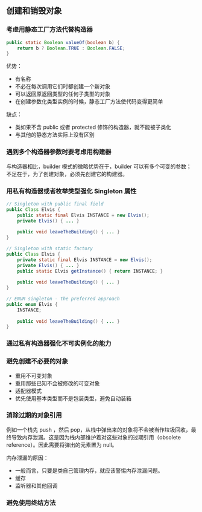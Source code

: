 ## 创建和销毁对象

### 考虑用静态工厂方法代替构造器

```java
public static Boolean valueOf(boolean b) {
    return b ? Boolean.TRUE : Boolean.FALSE;
}
```

优势：

- 有名称
- 不必在每次调用它们时都创建一个新对象
- 可以返回原返回类型的任何子类型的对象
- 在创建参数化类型实例的时候，静态工厂方法使代码变得更简单

缺点：

- 类如果不含 public 或者 protected 修饰的构造器，就不能被子类化
- 与其他的静态方法实际上没有区别

### 遇到多个构造器参数时要考虑用构建器

与构造器相比，builder 模式的微略优势在于，builder 可以有多个可变的参数；不足在于，为了创建对象，必须先创建它的构建器。

### 用私有构造器或者枚举类型强化 Singleton 属性

```java
// Singleton with public final field
public Class Elvis {
    public static final Elvis INSTANCE = new Elvis();
    private Elvis() { ... }
    
    public void leaveTheBuilding() { ... }
}

// Singleton with static factory
public Class Elvis {
    private static final Elvis INSTANCE = new Elvis();
    private Elvis() { ... }
    public static Elvis getInstance() { return INSTANCE; }
    
    public void leaveTheBuilding() { ... }
}

// ENUM singleton - the preferred approach
public enum Elvis {
    INSTANCE;
    
    public void leaveTheBuilding() { ... }
}
```

### 通过私有构造器强化不可实例化的能力

### 避免创建不必要的对象

- 重用不可变对象
- 重用那些已知不会被修改的可变对象
- 适配器模式
- 优先使用基本类型而不是包装类型，避免自动装箱

### 消除过期的对象引用

例如一个栈先 push ，然后 pop，从栈中弹出来的对象将不会被当作垃圾回收，最终导致内存泄漏。这是因为栈内部维护着对这些对象的过期引用（obsolete reference）。因此需要将弹出的元素置为 null。

内存泄漏的原因：

- 一般而言，只要是类自己管理内存，就应该警惕内存泄漏问题。
- 缓存
- 监听器和其他回调

### 避免使用终结方法